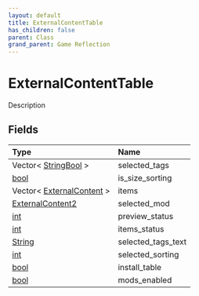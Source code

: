 ```yaml
---
layout: default
title: ExternalContentTable
has_children: false
parent: Class
grand_parent: Game Reflection
---
```

# ExternalContentTable
Description 

## Fields

| Type | Name |
|:-------------|:--------------|
| Vector< [StringBool](/docs/game-reflection/classes/string_bool) > | selected_tags |
| [bool](/docs/game-reflection/components/bool) | is_size_sorting |
| Vector< [ExternalContent](/docs/game-reflection/classes/external_content) > | items |
| [ExternalContent2](/docs/game-reflection/components/external_content2) | selected_mod |
| [int](/docs/game-reflection/enums/int) | preview_status |
| [int](/docs/game-reflection/enums/int) | items_status |
| [String](/docs/game-reflection/components/string) | selected_tags_text |
| [int](/docs/game-reflection/enums/int) | selected_sorting |
| [bool](/docs/game-reflection/components/bool) | install_table |
| [bool](/docs/game-reflection/components/bool) | mods_enabled |

